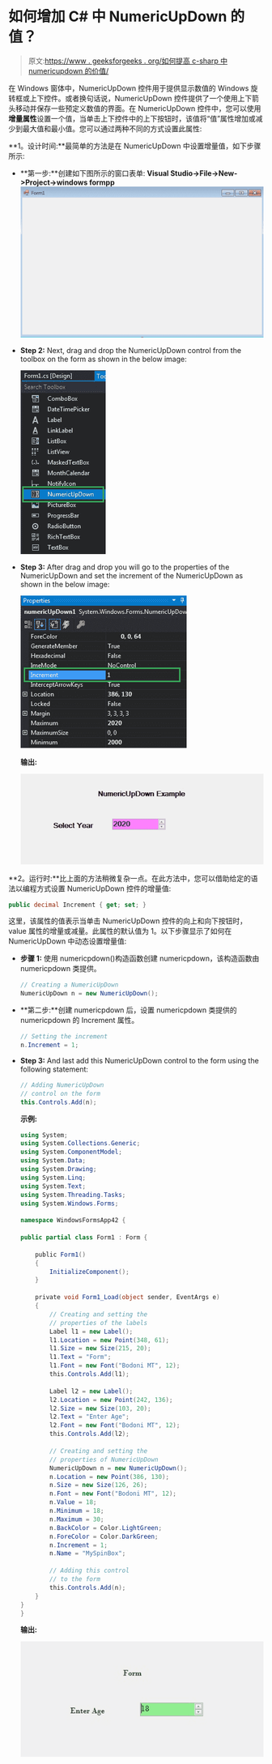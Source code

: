 # 如何增加 C# 中 NumericUpDown 的值？

> 原文:[https://www . geeksforgeeks . org/如何提高 c-sharp 中 numericupdown 的价值/](https://www.geeksforgeeks.org/how-to-increase-the-values-of-the-numericupdown-in-c-sharp/)

在 Windows 窗体中，NumericUpDown 控件用于提供显示数值的 Windows 旋转框或上下控件。或者换句话说，NumericUpDown 控件提供了一个使用上下箭头移动并保存一些预定义数值的界面。在 NumericUpDown 控件中，您可以使用**增量属性**设置一个值，当单击上下控件中的上下按钮时，该值将“值”属性增加或减少到最大值和最小值。您可以通过两种不同的方式设置此属性:

**1。设计时间:**最简单的方法是在 NumericUpDown 中设置增量值，如下步骤所示:

*   **第一步:**创建如下图所示的窗口表单:
    **Visual Studio->File->New->Project->windows formpp**
    ![](img/de9202f1f4646167e60ea580d67273d9.png)
*   **Step 2:** Next, drag and drop the NumericUpDown control from the toolbox on the form as shown in the below image:

    ![](img/7e6793c7707d6f751dd57d4d9f670dfe.png)

*   **Step 3:** After drag and drop you will go to the properties of the NumericUpDown and set the increment of the NumericUpDown as shown in the below image:

    ![](img/79b2ec849db0308bc9b297d913ff59a9.png)

    **输出:**

    ![](img/6c2b5011ef8166110e04b1e440553390.png)

**2。运行时:**比上面的方法稍微复杂一点。在此方法中，您可以借助给定的语法以编程方式设置 NumericUpDown 控件的增量值:

```cs
public decimal Increment { get; set; }
```

这里，该属性的值表示当单击 NumericUpDown 控件的向上和向下按钮时，value 属性的增量或减量。此属性的默认值为 1。以下步骤显示了如何在 NumericUpDown 中动态设置增量值:

*   **步骤 1:** 使用 numericpdown()构造函数创建 numericpdown，该构造函数由 numericpdown 类提供。

    ```cs
    // Creating a NumericUpDown
    NumericUpDown n = new NumericUpDown();

    ```

*   **第二步:**创建 numericpdown 后，设置 numericpdown 类提供的 numericpdown 的 Increment 属性。

    ```cs
    // Setting the increment
    n.Increment = 1;

    ```

*   **Step 3:** And last add this NumericUpDown control to the form using the following statement:

    ```cs
    // Adding NumericUpDown 
    // control on the form
    this.Controls.Add(n);

    ```

    **示例:**

    ```cs
    using System;
    using System.Collections.Generic;
    using System.ComponentModel;
    using System.Data;
    using System.Drawing;
    using System.Linq;
    using System.Text;
    using System.Threading.Tasks;
    using System.Windows.Forms;

    namespace WindowsFormsApp42 {

    public partial class Form1 : Form {

        public Form1()
        {
            InitializeComponent();
        }

        private void Form1_Load(object sender, EventArgs e)
        {
            // Creating and setting the 
            // properties of the labels
            Label l1 = new Label();
            l1.Location = new Point(348, 61);
            l1.Size = new Size(215, 20);
            l1.Text = "Form";
            l1.Font = new Font("Bodoni MT", 12);
            this.Controls.Add(l1);

            Label l2 = new Label();
            l2.Location = new Point(242, 136);
            l2.Size = new Size(103, 20);
            l2.Text = "Enter Age";
            l2.Font = new Font("Bodoni MT", 12);
            this.Controls.Add(l2);

            // Creating and setting the 
            // properties of NumericUpDown
            NumericUpDown n = new NumericUpDown();
            n.Location = new Point(386, 130);
            n.Size = new Size(126, 26);
            n.Font = new Font("Bodoni MT", 12);
            n.Value = 18;
            n.Minimum = 18;
            n.Maximum = 30;
            n.BackColor = Color.LightGreen;
            n.ForeColor = Color.DarkGreen;
            n.Increment = 1;
            n.Name = "MySpinBox";

            // Adding this control
            // to the form
            this.Controls.Add(n);
        }
    }
    }
    ```

    **输出:**

    ![](img/08409d5c405f1f8c14492a1162a08225.png)